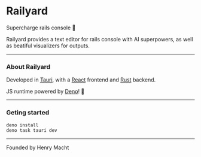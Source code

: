# Railyard
Supercharge rails console 🚂

Railyard provides a text editor for rails console with AI superpowers, as well as beatiful visualizers for outputs.

---

### About Railyard

Developed in [Tauri](https://tauri.app/), with a [React](https://react.dev/) frontend and [Rust](https://rust-lang.org/) backend. 

JS runtime powered by [Deno](https://deno.com/)! 🦖

---

### Geting started

```bash
deno install
deno task tauri dev
```

---

Founded by Henry Macht

